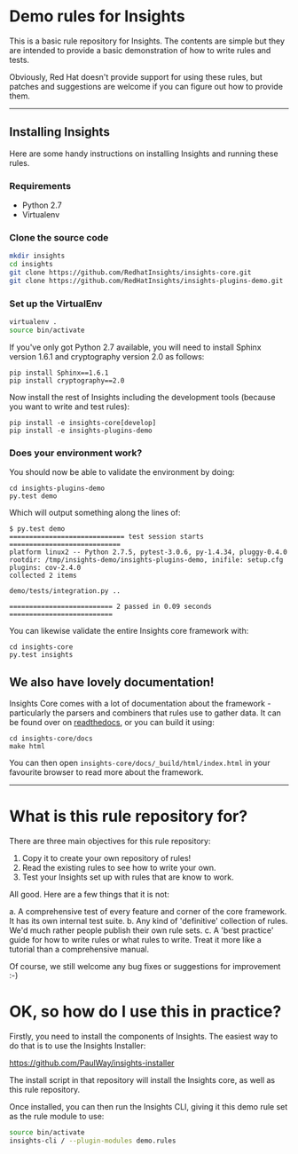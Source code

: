 # Demo rules for Insights

This is a basic rule repository for Insights.  The contents are simple but they
are intended to provide a basic demonstration of how to write rules and tests.

Obviously, Red Hat doesn't provide support for using these rules, but patches
and suggestions are welcome if you can figure out how to provide them.

---

## Installing Insights
Here are some handy instructions on installing Insights and running these
rules.

### Requirements

* Python 2.7
* Virtualenv

### Clone the source code
```bash
mkdir insights
cd insights
git clone https://github.com/RedhatInsights/insights-core.git
git clone https://github.com/RedHatInsights/insights-plugins-demo.git
```
### Set up the VirtualEnv

```bash
virtualenv .
source bin/activate
```

If you've only got Python 2.7 available, you will need to install Sphinx
version 1.6.1 and cryptography version 2.0 as follows:

```
pip install Sphinx==1.6.1
pip install cryptography==2.0
```

Now install the rest of Insights including the development tools (because
you want to write and test rules):

```
pip install -e insights-core[develop]
pip install -e insights-plugins-demo
```

### Does your environment work?

You should now be able to validate the environment by doing:

```
cd insights-plugins-demo
py.test demo
```

Which will output something along the lines of:

```
$ py.test demo
============================= test session starts ============================
platform linux2 -- Python 2.7.5, pytest-3.0.6, py-1.4.34, pluggy-0.4.0
rootdir: /tmp/insights-demo/insights-plugins-demo, inifile: setup.cfg
plugins: cov-2.4.0
collected 2 items

demo/tests/integration.py ..

========================== 2 passed in 0.09 seconds ==========================
```

You can likewise validate the entire Insights core framework with:

```
cd insights-core
py.test insights
```

## We also have lovely documentation!

Insights Core comes with a lot of documentation about the framework -
particularly the parsers and combiners that rules use to gather data.  It can
be found over on [readthedocs](http://insights-core.readthedocs.io/en/latest/),
or you can build it using:

```
cd insights-core/docs
make html
```

You can then open ``insights-core/docs/_build/html/index.html`` in your
favourite browser to read more about the framework.

---

# What is this rule repository for?

There are three main objectives for this rule repository:

1. Copy it to create your own repository of rules!
2. Read the existing rules to see how to write your own.
3. Test your Insights set up with rules that are know to work.

All good.  Here are a few things that it is not:

a. A comprehensive test of every feature and corner of the core framework.
   It has its own internal test suite.
b. Any kind of 'definitive' collection of rules.  We'd much rather people
   publish their own rule sets.
c. A 'best practice' guide for how to write rules or what rules to write.
   Treat it more like a tutorial than a comprehensive manual.

Of course, we still welcome any bug fixes or suggestions for improvement :-)

# OK, so how do I use this in practice?

Firstly, you need to install the components of Insights.  The easiest way to
do that is to use the Insights Installer:

https://github.com/PaulWay/insights-installer

The install script in that repository will install the Insights core, as well
as this rule repository.

Once installed, you can then run the Insights CLI, giving it this demo rule
set as the rule module to use:

```bash
source bin/activate
insights-cli / --plugin-modules demo.rules
```
